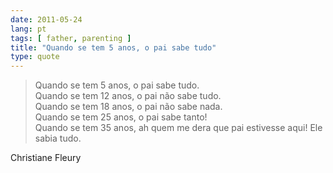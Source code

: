 ```yaml
---
date: 2011-05-24
lang: pt
tags: [ father, parenting ]
title: "Quando se tem 5 anos, o pai sabe tudo"
type: quote
---
```


> Quando se tem 5 anos, o pai sabe tudo.\
> Quando se tem 12 anos, o pai não sabe tudo.\
> Quando se tem 18 anos, o pai não sabe nada.\
> Quando se tem 25 anos, o pai sabe tanto!\
> Quando se tem 35 anos, ah quem me dera que pai estivesse aqui! Ele sabia tudo.

Christiane Fleury

